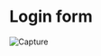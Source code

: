 # Login form

![Capture](https://user-images.githubusercontent.com/118050961/229299179-22b2a136-036d-4dda-b1e9-4a3471c376e4.PNG)
